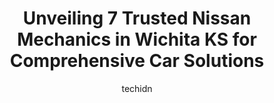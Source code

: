---
layout: ampstory
image: https://images.unsplash.com/photo-1596639410348-8470f7fa9f84?ixlib=rb-4.0.3&ixid=MnwxMjA3fDB8MHxwaG90by1wYWdlfHx8fGVufDB8fHx8&auto=format&fit=crop&w=640&h=853&q=80
author: techidn
featured: false
description: Searching for the finest Nissan Mechanic in Wichita KS, USA? Look no further than the 7 best Nissan Mechanic in the area, where youll find a team of highly qualified professionals ready to 
title: Unveiling 7 Trusted Nissan Mechanics in Wichita KS for Comprehensive Car Solutions
cover:
   title: Unveiling 7 Trusted Nissan Mechanics in Wichita KS for Comprehensive Car Solutions
   subtitle: Rickpate
   background: https://images.unsplash.com/photo-1596639410348-8470f7fa9f84?ixlib=rb-4.0.3&ixid=MnwxMjA3fDB8MHxwaG90by1wYWdlfHx8fGVufDB8fHx8&auto=format&fit=crop&w=640&h=853&q=80

pages: 
 - layout: thirds
   top: <h1>#1 Auto Smart Inc.</h1>
   bottom: "<p>Absolutely love this place and the people! They actually care about their customers and want to do whats best for them and their vehicles. They are honest and trustwor</p>"
   background: https://www.knot35.com/toplist/wp-content/uploads/2023/06/best-nissan-mechanic-1-in-wichita-ks-1685834555.jpeg
   backgroundblur: true
 - layout: thirds
   top: <h1>#2 South Seneca Car Care</h1>
   bottom: "<p>3118 S Seneca St, Wichita, KS 67217, United States</p>"
   background: https://www.knot35.com/toplist/wp-content/uploads/2023/06/best-nissan-mechanic-2-in-wichita-ks-1685834555.jpeg
   cta:
      link: https://www.knot35.com/toplist/unveiling-7-trusted-nissan-mechanics-in-wichita-ks-for-comprehensive-car-solutions/
      text: Unveiling 7 Trusted Nissan Mechanics in Wichita KS for Comprehensive Car Solutions
 - layout: thirds
   top: <h1>#3 Alexanders Automotive Inc</h1>
   bottom: "<p>145 N Hillside St, Wichita, KS 67214, United States</p>"
   background: https://www.knot35.com/toplist/wp-content/uploads/2023/06/best-nissan-mechanic-3-in-wichita-ks-1685834556.jpeg
   cta:
      link: https://www.knot35.com/toplist/unveiling-7-trusted-nissan-mechanics-in-wichita-ks-for-comprehensive-car-solutions/
      text: Unveiling 7 Trusted Nissan Mechanics in Wichita KS for Comprehensive Car Solutions
 - layout: thirds
   top: <h1>#4 Novacek Automotive</h1>
   bottom: "<p>2928 S Hoover Rd, Wichita, KS 67215, United States</p>"
   background: https://images.unsplash.com/photo-1597773150796-e5c14ebecbf5?ixlib=rb-4.0.3&ixid=MnwxMjA3fDB8MHxwaG90by1wYWdlfHx8fGVufDB8fHx8&auto=format&fit=crop&w=640&h=853&q=80
   cta:
      link: https://www.knot35.com/toplist/unveiling-7-trusted-nissan-mechanics-in-wichita-ks-for-comprehensive-car-solutions/
      text: Unveiling 7 Trusted Nissan Mechanics in Wichita KS for Comprehensive Car Solutions
 - layout: thirds
   top: <h1>#5 Franks Automotive</h1>
   bottom: "<p>875 N West St, Wichita, KS 67203, United States</p>"
   background: https://images.unsplash.com/photo-1489694553447-4c9339da310d?ixlib=rb-4.0.3&ixid=MnwxMjA3fDB8MHxwaG90by1wYWdlfHx8fGVufDB8fHx8&auto=format&fit=crop&w=640&h=853&q=80
   cta:
      link: https://www.knot35.com/toplist/unveiling-7-trusted-nissan-mechanics-in-wichita-ks-for-comprehensive-car-solutions/
      text: Unveiling 7 Trusted Nissan Mechanics in Wichita KS for Comprehensive Car Solutions
 - layout: thirds
   top: <h1>#6 The Garage</h1>
   bottom: "<p>610 N Maize Rd, Wichita, KS 67212, United States</p>"
   background: https://images.unsplash.com/photo-1552083974-186346191183?ixlib=rb-4.0.3&ixid=MnwxMjA3fDB8MHxwaG90by1wYWdlfHx8fGVufDB8fHx8&auto=format&fit=crop&w=640&h=853&q=80
   cta:
      link: https://www.knot35.com/toplist/unveiling-7-trusted-nissan-mechanics-in-wichita-ks-for-comprehensive-car-solutions/
      text: Unveiling 7 Trusted Nissan Mechanics in Wichita KS for Comprehensive Car Solutions
 - layout: thirds
   top: <h1>#7 Peniston Automotive</h1>
   bottom: "<p>2101 E Central Ave, Wichita, KS 67214, United States</p>"
   background: https://images.unsplash.com/photo-1509114397022-ed747cca3f65?ixlib=rb-4.0.3&ixid=MnwxMjA3fDB8MHxwaG90by1wYWdlfHx8fGVufDB8fHx8&auto=format&fit=crop&w=640&h=853&q=80
   cta:
      link: https://www.knot35.com/toplist/unveiling-7-trusted-nissan-mechanics-in-wichita-ks-for-comprehensive-car-solutions/
      text: Unveiling 7 Trusted Nissan Mechanics in Wichita KS for Comprehensive Car Solutions
 - layout: thirds
   middle: Continue reading...
   background: https://images.unsplash.com/photo-1608501821300-4f99e58bba77?ixlib=rb-4.0.3&ixid=MnwxMjA3fDB8MHxwaG90by1wYWdlfHx8fGVufDB8fHx8&auto=format&fit=crop&w=640&h=853&q=80
   cta:
      link: https://www.knot35.com/toplist/unveiling-7-trusted-nissan-mechanics-in-wichita-ks-for-comprehensive-car-solutions/
      text: Unveiling 7 Trusted Nissan Mechanics in Wichita KS for Comprehensive Car Solutions
      
---